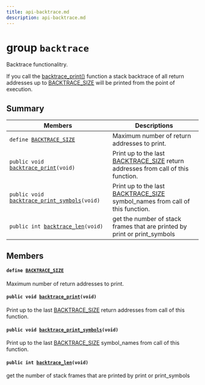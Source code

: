 ```yaml
---
title: api-backtrace.md
description: api-backtrace.md
---
```

# group `backtrace` 

Backtrace functionalitry.

If you call the [backtrace_print()](./doc/starlight-docs/src/content/docs/apidoc/api-undefined.md#group__backtrace_1ga14cd358468453431fdcddb57d65dcd46) function a stack backtrace of all return addresses up to [BACKTRACE_SIZE](./doc/starlight-docs/src/content/docs/apidoc/api-undefined.md#group__backtrace_1gae169958ccf4c1db90f44c1711ef74ce9) will be printed from the point of execution.

## Summary

 Members                        | Descriptions                                
--------------------------------|---------------------------------------------
`define `[`BACKTRACE_SIZE`](#group__backtrace_1gae169958ccf4c1db90f44c1711ef74ce9)            | Maximum number of return addresses to print.
`public void `[`backtrace_print`](#group__backtrace_1ga14cd358468453431fdcddb57d65dcd46)`(void)`            | Print up to the last [BACKTRACE_SIZE](./doc/starlight-docs/src/content/docs/apidoc/api-undefined.md#group__backtrace_1gae169958ccf4c1db90f44c1711ef74ce9) return addresses from call of this function.
`public void `[`backtrace_print_symbols`](#group__backtrace_1ga71f2a6ddefb8f57b6fa3b11d6da357ff)`(void)`            | Print up to the last [BACKTRACE_SIZE](./doc/starlight-docs/src/content/docs/apidoc/api-undefined.md#group__backtrace_1gae169958ccf4c1db90f44c1711ef74ce9) symbol_names from call of this function.
`public int `[`backtrace_len`](#group__backtrace_1gaeba0822bd037989f57dc86a807968c82)`(void)`            | get the number of stack frames that are printed by print or print_symbols

## Members

#### `define `[`BACKTRACE_SIZE`](#group__backtrace_1gae169958ccf4c1db90f44c1711ef74ce9) 

Maximum number of return addresses to print.

#### `public void `[`backtrace_print`](#group__backtrace_1ga14cd358468453431fdcddb57d65dcd46)`(void)` 

Print up to the last [BACKTRACE_SIZE](./doc/starlight-docs/src/content/docs/apidoc/api-undefined.md#group__backtrace_1gae169958ccf4c1db90f44c1711ef74ce9) return addresses from call of this function.

#### `public void `[`backtrace_print_symbols`](#group__backtrace_1ga71f2a6ddefb8f57b6fa3b11d6da357ff)`(void)` 

Print up to the last [BACKTRACE_SIZE](./doc/starlight-docs/src/content/docs/apidoc/api-undefined.md#group__backtrace_1gae169958ccf4c1db90f44c1711ef74ce9) symbol_names from call of this function.

#### `public int `[`backtrace_len`](#group__backtrace_1gaeba0822bd037989f57dc86a807968c82)`(void)` 

get the number of stack frames that are printed by print or print_symbols

